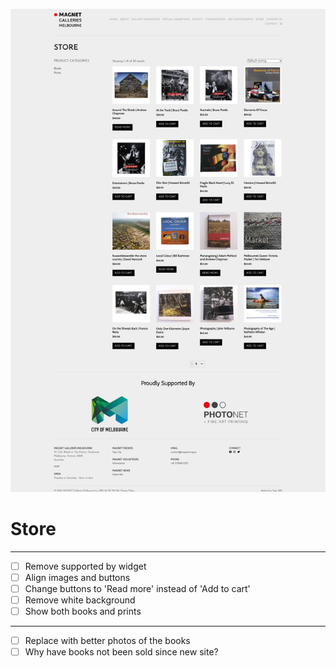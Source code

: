 ![](2021-11-27-13-21-50.png)

# Store
---------
- [ ] Remove supported by widget
- [ ] Align images and buttons
- [ ] Change buttons to 'Read more' instead of 'Add to cart'
- [ ] Remove white background
- [ ] Show both books and prints
---------
- [ ] Replace with better photos of the books
- [ ] Why have books not been sold since new site?
